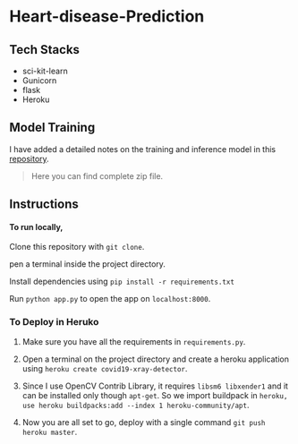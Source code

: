 # Heart-disease-Prediction





## Tech Stacks
- sci-kit-learn
- Gunicorn
- flask
- Heroku


## Model Training
I have added a detailed notes on the training and inference model in this [repository](https://github.com/Samsheer1027/Heart-disease-prediction).
>Here you can find complete zip file.

## Instructions

#### To run locally,

Clone this repository with ```git clone```.

pen a terminal inside the project directory.

Install dependencies using ```pip install -r requirements.txt```

Run ```python app.py``` to open the app on ```localhost:8000```.




### To Deploy in Heruko

1. Make sure you have all the requirements in ```requirements.py```.

2. Open a terminal on the project directory and create a heroku application using ```heroku create covid19-xray-detector```.

3. Since I use OpenCV Contrib Library, it requires ```libsm6 libxender1``` and it can be installed only though ```apt-get```. So we import buildpack in ```heroku, use heroku buildpacks:add --index 1 heroku-community/apt```.

4. Now you are all set to go, deploy with a single command ```git push heroku master```.
